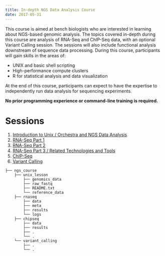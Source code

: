 ```yaml
---
title: In-depth NGS Data Analysis Course
date: 2017-05-31
---
```


This course is aimed at bench biologists who are interested in learning about NGS-based genomic analysis. The topics covered in-depth during this course are analysis of RNA-Seq and ChIP-Seq data, with an optional Variant Calling session. The sessions will also include functional analysis downstream of sequence data processing. During this course, participants will gain skills in the areas of:
 
- UNIX and basic shell scripting
- High-performance compute clusters
- R for statistical analysis and data visualization

At the end of this course, participants can expect to have the expertise to independently run data analysis for sequencing experiments.

**No prior programming experience or command-line training is required.**



# Sessions

1. [Introduction to Unix / Orchestra and NGS Data Analysis](sessionI)
2. [RNA-Seq Part 1](sessionII)
3. [RNA-Seq Part 2](sessionIII)
4. [RNA-Seq Part 3 / Related Technologies and Tools](sessionIV)
5. [ChIP-Seq](sessionV)
6. [Variant Calling](sessionVI)



```
├── ngs_course
    ├── unix_lesson
        ├── genomics_data
        ├── raw_fastq
        ├── README.txt
        └── reference_data
    ├── rnaseq
        ├── data
        ├── meta
        ├── results
        └── logs
    ├── chipseq
        ├── data
        ├── results
        ├── .
        └── .
    └── variant_calling
        ├── .
        └── .
```
